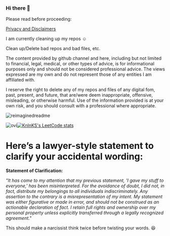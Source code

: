 ### Hi there 👋

Please read before proceeding:

[Privacy and Disclaimers](https://github.com/ewdlop/ewdlop/blob/main/Diclaimers.md)

I am currently cleaning up my repos :relaxed:

Clean up/Delete bad repos and bad files, etc.

The content provided by github channel and here, including but not limited to financial, legal, medical, or other types of advice, is for informational purposes only and should not be considered professional advice. The views expressed are my own and do not represent those of any entities I am affiliated with.

I reserve the right to delete any of my repos and files of any digital fom, past, present, and future, that are/were deem inappropriate, offensive, misleading, or otherwise harmful. Use of the information provided is at your own risk, and you should consult with a professional where appropriate.

<img src="https://myreadme.vercel.app/api/embed/ewdlop?panels=userstatistics,toprepositories,toplanguages,commitgraph" alt="reimaginedreadme" />

<img src="https://github-readme-stats.vercel.app/api/top-langs?username=ewdlop&show_icons=true&locale=en&layout=compact&theme=chartreuse-dark" alt="ovi" />[![KnlnKS's LeetCode stats](https://leetcode-stats-six.vercel.app/api?username=ewdlop)](https://github.com/madushadhanushka/github-readme)
<!--
**ewdlop/ewdlop** is a ✨ _special_ ✨ repository because its `README.md` (this file) appears on your GitHub profile.

Here are some ideas to get you started:

- 🔭 I’m currently working on ...
- 🌱 I’m currently learning ...
- 👯 I’m looking to collaborate on ...
- 🤔 I’m looking for help with ...
- 💬 Ask me about ...
- 📫 How to reach me: ...
- 😄 Pronouns: ...
- ⚡ Fun fact: ...
-->


# Here’s a lawyer-style statement to clarify your accidental wording:  

**Statement of Clarification:**  

*"It has come to my attention that my previous statement, 'I gave my stuff to everyone,' has been misinterpreted. For the avoidance of doubt, I did not, in fact, distribute my belongings to all individuals indiscriminately. Any assertion to the contrary is a misrepresentation of my intent. My statement was either figurative or made in error, and should not be construed as an actionable declaration of fact. I retain full rights and ownership over my personal property unless explicitly transferred through a legally recognized agreement."*  

This should make a narcissist think twice before twisting your words. 😆
